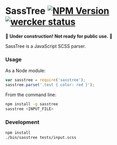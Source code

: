 # SassTree [![NPM Version](https://img.shields.io/npm/v/sasstree.svg)](https://www.npmjs.com/sasstree) [![wercker status](https://app.wercker.com/status/552d7dfd13e8ed721afaab4360e229a4/s/master "wercker status")](https://app.wercker.com/project/bykey/552d7dfd13e8ed721afaab4360e229a4)

:construction: __Under construction! Not ready for public use.__ :construction:

SassTree is a JavaScript SCSS parser. 


### Usage
As a Node module:
```js
var sasstree = require('sasstree');
sasstree.parse('.test { color: red }');

```

From the command line:
```sh
npm install -g sasstree
sasstree <INPUT_FILE>
```

### Development
```sh
npm install
./bin/sasstree tests/input.scss
```
